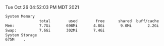 Tue Oct 26 04:52:03 PM MDT 2021
```bash
System Memory
               total        used        free      shared  buff/cache   available
Mem:           7.7Gi       698Mi       4.8Gi       9.0Mi       2.2Gi       6.7Gi
Swap:          7.6Gi       302Mi       7.4Gi
System Storage
675M	.
```
```bash
